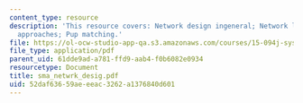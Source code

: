 ```yaml
---
content_type: resource
description: 'This resource covers: Network design ingeneral; Network loading; Solution
  approaches; Pup matching.'
file: https://ol-ocw-studio-app-qa.s3.amazonaws.com/courses/15-094j-systems-optimization-models-and-computation-sma-5223-spring-2004/52daf63659aeeeac3262a1376840d601_sma_netwrk_desig.pdf
file_type: application/pdf
parent_uid: 61dde9ad-a781-ffd9-aab4-f0b6082e0934
resourcetype: Document
title: sma_netwrk_desig.pdf
uid: 52daf636-59ae-eeac-3262-a1376840d601
---
```


